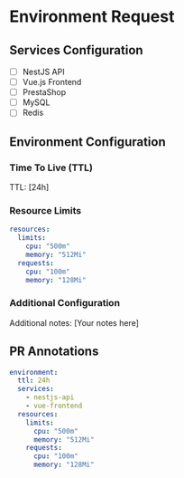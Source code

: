# Environment Request

## Services Configuration
<!--
Please select the services you want to deploy by checking the boxes below.
The environment will be created with only the selected services.
-->
- [ ] NestJS API
- [ ] Vue.js Frontend
- [ ] PrestaShop
- [ ] MySQL
- [ ] Redis

## Environment Configuration
<!--
Please fill in the following information about your environment.
-->
### Time To Live (TTL)
<!--
How long should this environment exist? After this time, it will be automatically deleted.
Format: 1h, 24h, 7d, etc.
-->
TTL: [24h]

### Resource Limits
<!--
Optional: Specify custom resource limits for your environment.
If not specified, default values will be used.
-->
```yaml
resources:
  limits:
    cpu: "500m"
    memory: "512Mi"
  requests:
    cpu: "100m"
    memory: "128Mi"
```

### Additional Configuration
<!--
Optional: Add any additional configuration or notes here.
-->
Additional notes: [Your notes here]

## PR Annotations
<!--
The following annotations will be automatically added to your PR.
Please do not modify them.
-->
```yaml
environment:
  ttl: 24h
  services:
    - nestjs-api
    - vue-frontend
  resources:
    limits:
      cpu: "500m"
      memory: "512Mi"
    requests:
      cpu: "100m"
      memory: "128Mi"
``` 